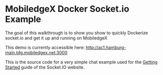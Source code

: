 # MobiledgeX Docker Socket.io Example

The goal of this walkthrough is to show you show to quickly Dockerize socket.io and get it up and running on MobiledgeX

This demo is currently accessible here: http://ac1.hamburg-main.tdg.mobiledgex.net:3000

This is the source code for a very simple chat example used for
the [Getting Started](http://socket.io/get-started/chat/) guide
of the Socket.IO website.
